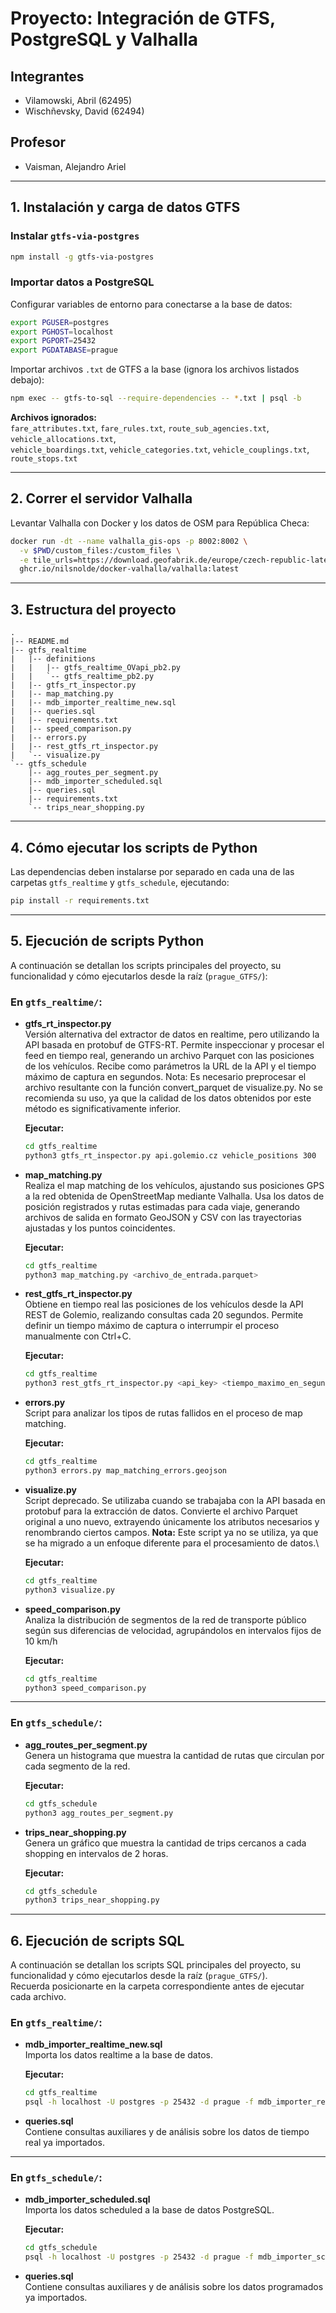 # Proyecto: Integración de GTFS, PostgreSQL y Valhalla

## Integrantes

- Vilamowski, Abril (62495)
- Wischñevsky, David (62494)

## Profesor

- Vaisman, Alejandro Ariel

---

## 1. Instalación y carga de datos GTFS

### Instalar `gtfs-via-postgres`

```sh
npm install -g gtfs-via-postgres
```

### Importar datos a PostgreSQL

Configurar variables de entorno para conectarse a la base de datos:

```sh
export PGUSER=postgres
export PGHOST=localhost
export PGPORT=25432
export PGDATABASE=prague
```

Importar archivos `.txt` de GTFS a la base (ignora los archivos listados debajo):

```sh
npm exec -- gtfs-to-sql --require-dependencies -- *.txt | psql -b
```

**Archivos ignorados:**\
`fare_attributes.txt`, `fare_rules.txt`, `route_sub_agencies.txt`, `vehicle_allocations.txt`,\
`vehicle_boardings.txt`, `vehicle_categories.txt`, `vehicle_couplings.txt`, `route_stops.txt`

---

## 2. Correr el servidor Valhalla

Levantar Valhalla con Docker y los datos de OSM para República Checa:

```sh
docker run -dt --name valhalla_gis-ops -p 8002:8002 \
  -v $PWD/custom_files:/custom_files \
  -e tile_urls=https://download.geofabrik.de/europe/czech-republic-latest.osm.pbf \
  ghcr.io/nilsnolde/docker-valhalla/valhalla:latest
```

---

## 3. Estructura del proyecto

```plaintext
.
|-- README.md
|-- gtfs_realtime
|   |-- definitions
|   |   |-- gtfs_realtime_OVapi_pb2.py
|   |   `-- gtfs_realtime_pb2.py
|   |-- gtfs_rt_inspector.py
|   |-- map_matching.py
|   |-- mdb_importer_realtime_new.sql
|   |-- queries.sql
|   |-- requirements.txt
|   |-- speed_comparison.py
|   |-- errors.py
|   |-- rest_gtfs_rt_inspector.py
|   `-- visualize.py
`-- gtfs_schedule
    |-- agg_routes_per_segment.py
    |-- mdb_importer_scheduled.sql
    |-- queries.sql
    |-- requirements.txt
    `-- trips_near_shopping.py
```

---

## 4. Cómo ejecutar los scripts de Python

Las dependencias deben instalarse por separado en cada una de las carpetas `gtfs_realtime` y `gtfs_schedule`, ejecutando:

```sh
pip install -r requirements.txt
```

---

## 5. Ejecución de scripts Python

A continuación se detallan los scripts principales del proyecto, su funcionalidad y cómo ejecutarlos desde la raíz (`prague_GTFS/`):

### En `gtfs_realtime/`:

- **gtfs\_rt\_inspector.py**\
  Versión alternativa del extractor de datos en realtime, pero utilizando la API basada en protobuf de GTFS-RT. Permite inspeccionar y procesar el feed en tiempo real, generando un archivo Parquet con las posiciones de los vehículos.
  Recibe como parámetros la URL de la API y el tiempo máximo de captura en segundos.
  Nota: Es necesario preprocesar el archivo resultante con la función convert_parquet de visualize.py.
  No se recomienda su uso, ya que la calidad de los datos obtenidos por este método es significativamente inferior.

  **Ejecutar:**

  ```sh
  cd gtfs_realtime
  python3 gtfs_rt_inspector.py api.golemio.cz vehicle_positions 300
  ```

- **map\_matching.py**\
  Realiza el map matching de los vehículos, ajustando sus posiciones GPS a la red obtenida de OpenStreetMap mediante Valhalla. Usa los datos de posición registrados y rutas estimadas para cada viaje, generando archivos de salida en formato GeoJSON y CSV con las trayectorias ajustadas y los puntos coincidentes.

  **Ejecutar:**

  ```sh
  cd gtfs_realtime
  python3 map_matching.py <archivo_de_entrada.parquet>
  ```

- **rest\_gtfs\_rt\_inspector.py**\
  Obtiene en tiempo real las posiciones de los vehículos desde la API REST de Golemio, realizando consultas cada 20 segundos. Permite definir un tiempo máximo de captura o interrumpir el proceso manualmente con Ctrl+C.

  **Ejecutar:**

  ```sh
  cd gtfs_realtime
  python3 rest_gtfs_rt_inspector.py <api_key> <tiempo_maximo_en_segundos>
  ```

- **errors.py**\
  Script para analizar los tipos de rutas fallidos en el proceso de map matching. 

  **Ejecutar:**

  ```sh
  cd gtfs_realtime
  python3 errors.py map_matching_errors.geojson
  ```

- **visualize.py**\
  Script deprecado. Se utilizaba cuando se trabajaba con la API basada en protobuf para la extracción de datos. Convierte el archivo Parquet original a uno nuevo, extrayendo únicamente los atributos necesarios y renombrando ciertos campos.
  **Nota:** Este script ya no se utiliza, ya que se ha migrado a un enfoque diferente para el procesamiento de datos.\

  **Ejecutar:**

  ```sh
  cd gtfs_realtime
  python3 visualize.py 
  ```

- **speed_comparison.py**\
  Analiza la distribución de segmentos de la red de transporte público según sus diferencias de velocidad, agrupándolos en intervalos fijos de 10 km/h

  **Ejecutar:**

  ```sh
  cd gtfs_realtime
  python3 speed_comparison.py
  ```

---

### En `gtfs_schedule/`:

- **agg\_routes\_per\_segment.py**\
  Genera un histograma que muestra la cantidad de rutas que circulan por cada segmento de la red.

  **Ejecutar:**

  ```sh
  cd gtfs_schedule
  python3 agg_routes_per_segment.py
  ```

- **trips\_near\_shopping.py**\
  Genera un gráfico que muestra la cantidad de trips cercanos a cada shopping en intervalos de 2 horas.

  **Ejecutar:**

  ```sh
  cd gtfs_schedule
  python3 trips_near_shopping.py
  ```
---
## 6. Ejecución de scripts SQL

A continuación se detallan los scripts SQL principales del proyecto, su funcionalidad y cómo ejecutarlos desde la raíz (`prague_GTFS/`).  
Recuerda posicionarte en la carpeta correspondiente antes de ejecutar cada archivo.

### En `gtfs_realtime/`:

- **mdb_importer_realtime_new.sql**  
  Importa los datos realtime a la base de datos.

  **Ejecutar:**
  ```sh
  cd gtfs_realtime
  psql -h localhost -U postgres -p 25432 -d prague -f mdb_importer_realtime_new.sql
  ```

- **queries.sql**  
  Contiene consultas auxiliares y de análisis sobre los datos de tiempo real ya importados.

---

### En `gtfs_schedule/`:

- **mdb_importer_scheduled.sql**  
  Importa los datos scheduled a la base de datos PostgreSQL.

  **Ejecutar:**
  ```sh
  cd gtfs_schedule
  psql -h localhost -U postgres -p 25432 -d prague -f mdb_importer_scheduled.sql
  ```

- **queries.sql**  
  Contiene consultas auxiliares y de análisis sobre los datos programados ya importados.
